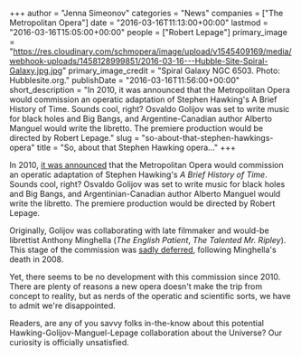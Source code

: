 +++
author = "Jenna Simeonov"
categories = "News"
companies = ["The Metropolitan Opera"]
date = "2016-03-16T11:13:00+00:00"
lastmod = "2016-03-16T15:05:00+00:00"
people = ["Robert Lepage"]
primary_image = "https://res.cloudinary.com/schmopera/image/upload/v1545409169/media/webhook-uploads/1458128999851/2016-03-16---Hubble-Site-Spiral-Galaxy.jpg.jpg"
primary_image_credit = "Spiral Galaxy NGC 6503. Photo: Hubblesite.org."
publishDate = "2016-03-16T11:56:00+00:00"
short_description = "In 2010, it was announced that the Metropolitan Opera would commission an operatic adaptation of Stephen Hawking&#039;s A Brief History of Time. Sounds cool, right? Osvaldo Golijov was set to write music for black holes and Big Bangs, and Argentine-Canadian author Alberto Manguel would write the libretto. The premiere production would be directed by Robert Lepage."
slug = "so-about-that-stephen-hawkings-opera"
title = "So, about that Stephen Hawking opera..."
+++

In 2010, [it was announced](http://www.gramilano.com/2010/12/a-brief-history-of-time-the-opera/) that the Metropolitan Opera would commission an operatic adaptation of Stephen Hawking's *A Brief History of Time*. Sounds cool, right? Osvaldo Golijov was set to write music for black holes and Big Bangs, and Argentinian-Canadian author Alberto Manguel would write the libretto. The premiere production would be directed by Robert Lepage.

Originally, Golijov was collaborating with late filmmaker and would-be librettist Anthony Minghella (*The English Patient*, *The Talented Mr. Ripley*). This stage of the commission was [sadly deferred](http://www.operanews.com/Opera_News_Magazine/2013/10/News/Met_New_Works.html), following Minghella's death in 2008. 

Yet, there seems to be no development with this commission since 2010. There are plenty of reasons a new opera doesn't make the trip from concept to reality, but as nerds of the operatic and scientific sorts, we have to admit we're disappointed.

Readers, are any of you savvy folks in-the-know about this potential Hawking-Golijov-Manguel-Lepage collaboration about the Universe? Our curiosity is officially unsatisfied.

